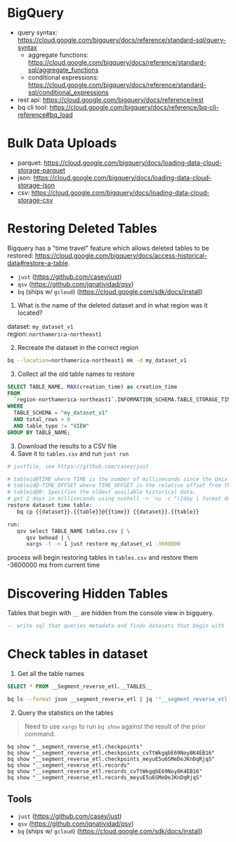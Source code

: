 # BigQuery

- query syntax: https://cloud.google.com/bigquery/docs/reference/standard-sql/query-syntax
   - aggregate functions: https://cloud.google.com/bigquery/docs/reference/standard-sql/aggregate_functions
   - conditional expressions: https://cloud.google.com/bigquery/docs/reference/standard-sql/conditional_expressions
- rest api: https://cloud.google.com/bigquery/docs/reference/rest
- bq cli tool: https://cloud.google.com/bigquery/docs/reference/bq-cli-reference#bq_load

# Bulk Data Uploads

- parquet: https://cloud.google.com/bigquery/docs/loading-data-cloud-storage-parquet
- json: https://cloud.google.com/bigquery/docs/loading-data-cloud-storage-json
- csv: https://cloud.google.com/bigquery/docs/loading-data-cloud-storage-csv


# Restoring Deleted Tables

Bigquery has a "time travel" feature which allows deleted tables to be restored: https://cloud.google.com/bigquery/docs/access-historical-data#restore-a-table.

- `just` (https://github.com/casey/just)
- `qsv` (https://github.com/jqnatividad/qsv)
- `bq` (ships w/ `gcloud`) (https://cloud.google.com/sdk/docs/install)

1. What is the name of the deleted dataset and in what region was it located?

dataset: `my_dataset_v1`\
region: `northamerica-northeast1`

2. Recreate the dataset in the correct region

```bash
bq --location=northamerica-northeast1 mk -d my_dataset_v1
```

3. Collect all the old table names to restore

```sql
SELECT TABLE_NAME, MAX(creation_time) as creation_time
FROM
  `region-northamerica-northeast1`.INFORMATION_SCHEMA.TABLE_STORAGE_TIMELINE
WHERE
  TABLE_SCHEMA = "my_dataset_v1"
  AND total_rows > 0
  AND table_type != "VIEW"
GROUP BY TABLE_NAME;
```

3. Download the results to a CSV file
4. Save it to `tables.csv` and run `just run`

```bash
# justfile, see https://github.com/casey/just

# tableid@TIME where TIME is the number of milliseconds since the Unix epoch.
# tableid@-TIME_OFFSET where TIME_OFFSET is the relative offset from the current time, in milliseconds.
# tableid@0: Specifies the oldest available historical data.
# get 2 days in milliseconds using nushell -> `nu -c "(2day | format duration ms)"`
restore dataset time table:
   bq cp {{dataset}}.{{table}}@{{time}} {{dataset}}.{{table}}

run:
   qsv select TABLE_NAME tables.csv | \
      qsv behead | \
      xargs -t -n 1 just restore my_dataset_v1 -3600000
```

process will begin restoring tables in `tables.csv` and restore them -3600000 ms from current time

# Discovering Hidden Tables

Tables that begin with `__` are hidden from the console view in bigquery. 

```sql
-- write sql that queries metadata and finds datasets that begin with `__`
```

# Check tables in dataset

1. Get all the table names

```sql
SELECT * FROM __Segment_reverse_etl.__TABLES__
```

```sh
bq ls --format json __segment_reverse_etl | jq '"__segment_reverse_etl." + .[].tableReference.tableId'
```

2. Query the statistics on the tables

> Need to use `xargs` to run `bq show` against the result of the prior command.

```
bq show "__segment_reverse_etl.checkpoints"
bq show "__segment_reverse_etl.checkpoints_cvTtWkgqbE69Noy8K4EB16"
bq show "__segment_reverse_etl.checkpoints_meyuE5u6SMeDeJKnDqRjqS"
bq show "__segment_reverse_etl.records"
bq show "__segment_reverse_etl.records_cvTtWkgqbE69Noy8K4EB16"
bq show "__segment_reverse_etl.records_meyuE5u6SMeDeJKnDqRjqS"
```

## Tools

- `just` (https://github.com/casey/just)
- `qsv` (https://github.com/jqnatividad/qsv)
- `bq` (ships w/ `gcloud`) (https://cloud.google.com/sdk/docs/install)
